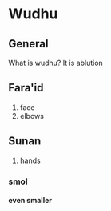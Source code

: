 # Wudhu

## General

What is wudhu? It is ablution

## Fara'id

1. face
2. elbows

## Sunan

1. hands

### smol

#### even smaller